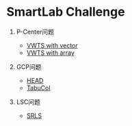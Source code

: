 # SmartLab Challenge

1. P-Center问题
      + [VWTS with vector](./PCP/VWTS_vector/)
      + [VWTS with array](./PCP/VWTS_array/)

2. GCP问题
      + [HEAD](./GCP/HEAD/)
      + [TabuCol](./GCP/TabuCol/)
3. LSC问题
      + [SRLS](./LSC/)
